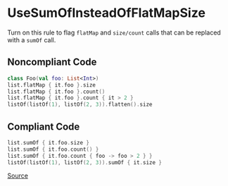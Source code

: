 # UseSumOfInsteadOfFlatMapSize

Turn on this rule to flag `flatMap` and `size/count` calls that can be replaced with a `sumOf` call.

## Noncompliant Code

```kotlin
class Foo(val foo: List<Int>)
list.flatMap { it.foo }.size
list.flatMap { it.foo }.count()
list.flatMap { it.foo }.count { it > 2 }
listOf(listOf(1), listOf(2, 3)).flatten().size
```
## Compliant Code

```kotlin
list.sumOf { it.foo.size }
list.sumOf { it.foo.count() }
list.sumOf { it.foo.count { foo -> foo > 2 } }
listOf(listOf(1), listOf(2, 3)).sumOf { it.size }
```

[Source](https://detekt.dev/docs/rules/style#usesumofinsteadofflatmapsize)
